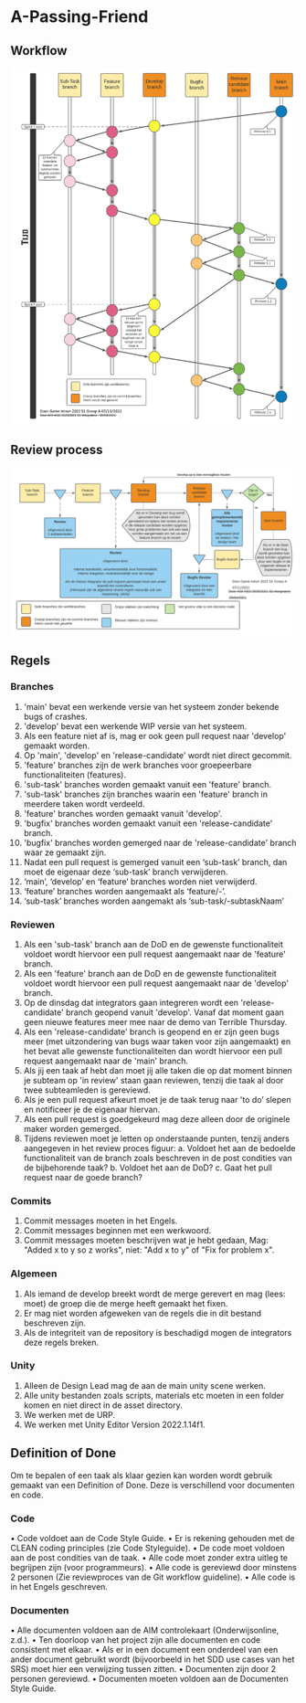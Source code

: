 # A-Passing-Friend

## Workflow
![Screenshot](Docs/Git/Workflow.png)

## Review process
![Screenshot](Docs/Git/Reviewproces.png)

## Regels
### Branches
1.	'main' bevat een werkende versie van het systeem zonder bekende bugs of crashes.
2.	'develop' bevat een werkende WIP versie van het systeem.
3.	Als een feature niet af is, mag er ook geen pull request naar 'develop' gemaakt worden.
4.	Op 'main', 'develop' en 'release-candidate' wordt niet direct gecommit.
5.	'feature' branches zijn de werk branches voor groepeerbare functionaliteiten (features).
6.	'sub-task' branches worden gemaakt vanuit een 'feature' branch.
7.	'sub-task' branches zijn branches waarin een 'feature' branch in meerdere taken wordt verdeeld.
8.	'feature' branches worden gemaakt vanuit 'develop'.
9.	'bugfix' branches worden gemaakt vanuit een 'release-candidate' branch.
10.	'bugfix' branches worden gemerged naar de 'release-candidate' branch waar ze gemaakt zijn.
11.	Nadat een pull request is gemerged vanuit een ‘sub-task’ branch, dan moet de eigenaar deze ‘sub-task’ branch verwijderen.
12.	‘main’, ‘develop’ en ‘feature’ branches worden niet verwijderd.
13.	‘feature’ branches worden aangemaakt als ‘feature/<featureNummer>-<featureNaam>’.
14.	‘sub-task’ branches worden aangemakt als ‘sub-task/<featureNummer>-subtaskNaam’
### Reviewen
1.	Als een 'sub-task' branch aan de DoD en de gewenste functionaliteit voldoet wordt hiervoor een pull request aangemaakt naar de 'feature' branch.
2.	Als een 'feature' branch aan de DoD en de gewenste functionaliteit voldoet wordt hiervoor een pull request aangemaakt naar de 'develop' branch.
3.	Op de dinsdag dat integrators gaan integreren wordt een 'release-candidate' branch geopend vanuit 'develop'. Vanaf dat moment gaan geen nieuwe features meer mee naar de demo van Terrible Thursday.
4.	Als een 'release-candidate' branch is geopend en er zijn geen bugs meer (met uitzondering van bugs waar taken voor zijn aangemaakt) en het bevat alle gewenste functionaliteiten dan wordt hiervoor een pull request aangemaakt naar de 'main' branch.
5.	Als jij een taak af hebt dan moet jij alle taken die op dat moment binnen je subteam op 'in review' staan gaan reviewen, tenzij die taak al door twee subteamleden is gereviewd.
6.	Als je een pull request afkeurt moet je de taak terug naar 'to do’ slepen en notificeer je de eigenaar hiervan.
7.	Als een pull request is goedgekeurd mag deze alleen door de originele maker worden gemerged.
8.	Tijdens reviewen moet je letten op onderstaande punten, tenzij anders aangegeven in het review proces figuur:
a.	Voldoet het aan de bedoelde functionaliteit van de branch zoals beschreven in de post condities van de bijbehorende taak?
b.	Voldoet het aan de DoD?
c.	Gaat het pull request naar de goede branch?
### Commits
1.	Commit messages moeten in het Engels.
2.	Commit messages beginnen met een werkwoord.
3.	Commit messages moeten beschrijven wat je hebt gedaan, Mag: "Added x to y so z works", niet: "Add x to y" of "Fix for problem x".
### Algemeen
1.	Als iemand de develop breekt wordt de merge gerevert en mag (lees: moet) de groep die de merge heeft gemaakt het fixen.
2.	Er mag niet worden afgeweken van de regels die in dit bestand beschreven zijn.
3.	Als de integriteit van de repository is beschadigd mogen de integrators deze regels breken.
### Unity
1.	Alleen de Design Lead mag de aan de main unity scene werken.
2.	Alle unity bestanden zoals scripts, materials etc moeten in een folder komen en niet direct in de asset directory.
3.	We werken met de URP.
4.	We werken met Unity Editor Version 2022.1.14f1.
 
## Definition of Done
Om te bepalen of een taak als klaar gezien kan worden wordt gebruik gemaakt van een Definition of Done. Deze is verschillend voor documenten en code. 
### Code
•	Code voldoet aan de Code Style Guide.
•	Er is rekening gehouden met de CLEAN coding principles (zie Code Styleguide).
•	De code moet voldoen aan de post condities van de taak.
•	Alle code moet zonder extra uitleg te begrijpen zijn (voor programmeurs).
•	Alle code is gereviewd door minstens 2 personen (Zie reviewproces van de Git workflow guideline).
•	Alle code is in het Engels geschreven.
### Documenten
•	Alle documenten voldoen aan de AIM controlekaart (Onderwijsonline, z.d.).
•	Ten doorloop van het project zijn alle documenten en code consistent met elkaar.
•	Als er in een document een onderdeel van een ander document gebruikt wordt (bijvoorbeeld in het SDD use cases van het SRS) moet hier een verwijzing tussen zitten.
•	Documenten zijn door 2 personen gereviewd.
•	Documenten moeten voldoen aan de Documenten Style Guide.

